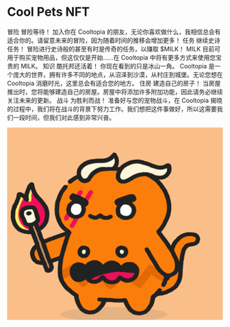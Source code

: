 # Cool Pets NFT

冒险
冒险等待！
加入你在 Cooltopia 的朋友，无论你喜欢做什么，我相信总会有适合你的。请留意未来的冒险，因为随着时间的推移会增加更多！
任务
继续史诗任务！
冒险进行史诗般的甚至有时是传奇的任务，以赚取 $MILK！ MILK 目前可用于购买宠物用品，但这仅仅是开始……在 Cooltopia 中将有更多方式来使用您宝贵的 MILK。
知识
酷托邦还活着！
你现在看到的只是冰山一角。 Cooltopia 是一个庞大的世界，拥有许多不同的地点，从沼泽到沙漠，从村庄到城堡。无论您想在 Cooltopia 消磨时光，这里总会有适合您的地方。
住房
建造自己的房子！
当房屋推出时，您将能够建造自己的房屋。房屋中将添加许多附加功能，因此请务必继续关注未来的更新。
战斗
为胜利而战！
准备好与您的宠物战斗，在 Cooltopia 揭晓的过程中，我们将在战斗的背景下努力工作。我们想把这件事做好，所以这需要我们一段时间，但我们对此感到非常兴奋。

![nft](1.png)
